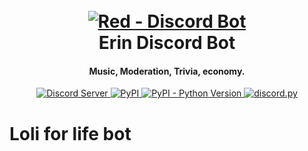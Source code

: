<h1 align="center">
  <br>
  <a href="https://github.com/AakashSharma7269/erin.git"><img src="https://wallpapercave.com/wp/wp3844476.jpg" alt="Red - Discord Bot"></a>
  <br>
  Erin Discord Bot
  <br>
</h1>

<h4 align="center">Music, Moderation, Trivia, economy.</h4>

<p align="center">
  <a href="https://discord.gg/davie504">
    <img src="https://discordapp.com/api/guilds/737690513876058203/widget.png?style=shield" alt="Discord Server">
  </a>
  <a href="https://pypi.org/project/Red-DiscordBot/">
     <img alt="PyPI" src="https://img.shields.io/pypi/v/Red-Discordbot">
  </a>
  <a href="https://www.python.org/downloads/">
    <img alt="PyPI - Python Version" src="https://img.shields.io/pypi/pyversions/Red-Discordbot">
  </a>
  <a href="https://github.com/Rapptz/discord.py/">
     <img src="https://img.shields.io/badge/discord-py-blue.svg" alt="discord.py">
  </a>
</p>


# Loli for life bot